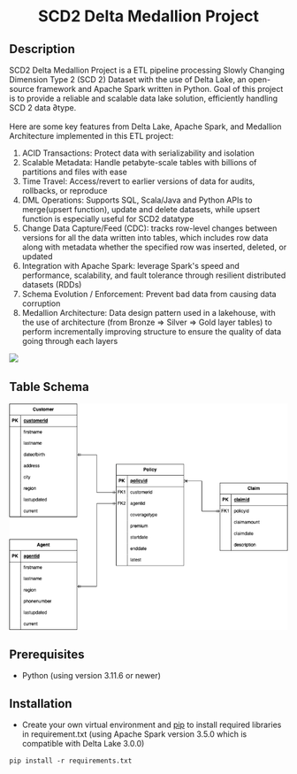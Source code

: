<h1 align="center">SCD2 Delta Medallion Project</h1>

## Description
SCD2 Delta Medallion Project is a ETL pipeline processing Slowly Changing Dimension Type 2 (SCD 2) Dataset with the use of Delta Lake, an open-source framework and Apache Spark written in Python. Goal of this project is to provide a reliable and scalable data lake solution, efficiently handling SCD 2 data ∂type. \
\
Here are some key features from Delta Lake, Apache Spark, and Medallion Architecture implemented in this ETL project: 
1. ACID Transactions: Protect data with serializability and isolation
2. Scalable Metadata: Handle petabyte-scale tables with billions of partitions and files with ease
3. Time Travel: Access/revert to earlier versions of data for audits, rollbacks, or reproduce
4. DML Operations: Supports SQL, Scala/Java and Python APIs to merge(upsert function), update and delete datasets, while upsert function is especially useful for SCD2 datatype
6. Change Data Capture/Feed (CDC): tracks row-level changes between versions for all the data written into tables, which includes row data along with metadata whether the specified row was inserted, deleted, or updated 
7. Integration with Apache Spark: leverage Spark's speed and performance, scalability, and fault tolerance through resilient distributed datasets (RDDs)
8. Schema Evolution / Enforcement: Prevent bad data from causing data corruption
9. Medallion Architecture: Data design pattern used in a lakehouse, with the use of architecture (from Bronze ⇒ Silver ⇒ Gold layer tables) to perform incrementally improving structure to ensure the quality of data going through each layers

<img src="https://cms.databricks.com/sites/default/files/inline-images/building-data-pipelines-with-delta-lake-120823.png">

## Table Schema
![Table Schema](table_schema.png)

## Prerequisites
* Python (using version 3.11.6 or newer)

## Installation
* Create your own virtual environment and [pip](https://pip.pypa.io/en/stable/) to install required libraries in requirement.txt (using Apache Spark version 3.5.0 which is compatible with Delta Lake 3.0.0)
```shell
pip install -r requirements.txt
```
